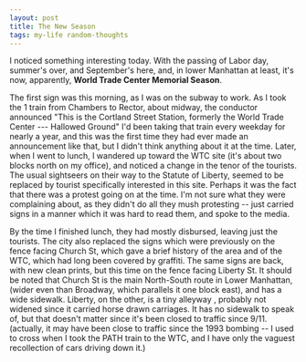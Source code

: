 ```yaml
---
layout: post
title: The New Season
tags: my-life random-thoughts
---
```

I noticed something interesting today. With the passing of Labor day, summer's over, and September's here, and, in lower Manhattan at least, it's now, apparently, **World Trade Center Memorial Season**.

 The first sign was this morning, as I was on the subway to work. As I took the 1 train from Chambers to Rector, about midway, the conductor announced "This is the Cortland Street Station, formerly the World Trade Center --- Hallowed Ground" I'd been taking that train every weekday for nearly a year, and this was the first time they had ever made an announcement like that, but I didn't think anything about it at the time. Later, when I went to lunch, I wandered up toward the WTC site (it's about two blocks north on my office), and noticed a change in the tenor of the tourists. The usual sightseers on their way to the Statute of Liberty, seemed to be replaced by tourist specifically interested in this site. Perhaps it was the fact that there was a protest going on at the time. I'm not sure what they were complaining about, as they didn't do all they mush protesting -- just carried signs in a manner which it was hard to read them, and spoke to the media. 

By the time I finished lunch, they had mostly disbursed, leaving just the tourists. The city also replaced the signs which were previously on the fence facing Church St, which gave a brief history of the area and of the WTC, which had long been covered by graffiti. The same signs are back, with new clean prints, but this time on the fence facing Liberty St. It should be noted that Church St is the main North-South route in Lower Manhattan, (wider even than Broadway, which parallels it one block east), and has a wide sidewalk. Liberty, on the other, is a tiny alleyway , probably not widened since it carried horse drawn carriages. It has no sidewalk to speak of, but that doesn't matter since it's been closed to traffic since 9/11. (actually, it may have been close to traffic since the 1993 bombing -- I used to cross when I took the PATH train to the WTC, and I have only the vaguest recollection of cars driving down it.) 